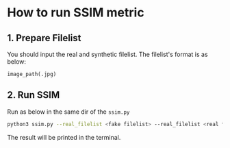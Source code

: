 # How to run SSIM metric

## 1. Prepare Filelist

You should input the real and synthetic filelist. The filelist's format is as below:

```
image_path(.jpg)
```

## 2. Run SSIM

Run as below in the same dir of the `ssim.py`

```bash
python3 ssim.py --real_filelist <fake filelist> --real_filelist <real filelist> [--subset_size <subset_size>]
```

The result will be printed in the terminal.
